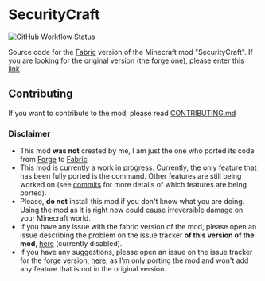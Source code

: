 SecurityCraft
=============
![GitHub Workflow Status](https://img.shields.io/github/workflow/status/ByMartrixX/SecurityCraftFabric/Java%20CI%20with%20Gradle?style=flat-square)

Source code for the [Fabric](https://fabricmc.net) version of the Minecraft mod "SecurityCraft". If you are looking for the original version (the forge one), please enter this [link](https://github.com/Geforce132/SecurityCraft).

## Contributing
If you want to contribute to the mod, please read [CONTRIBUTING.md](https://github.com/ByMartrixx/SecurityCraft/blob/fabric/1.16.2/CONTRIBUTING.md)

### Disclaimer
- This mod **was not** created by me, I am just the one who ported its code from [Forge](https://minecraftforge.net) to [Fabric](https://fabricmc.net)
- This mod is currently a work in progress. Currently, the only feature that has been fully ported is the command. Other features are still being worked on (see [commits](https://github.com/ByMartrixx/SecurityCraft/commits/fabric/1.16.2) for more details of which features are being ported).
- Please, **do not** install this mod if you don't know what you are doing. Using the mod as it is right now could cause irreversible damage on your Minecraft world.
- If you have any issue with the fabric version of the mod, please open an issue describing the problem on the issue tracker **of this version of the mod**, [here](https://github.com/ByMartrixx/SecurityCraft/issues) (currently disabled).
- If you have any suggestions, please open an issue on the issue tracker for the forge version, [here](https://github.com/Geforce132/SecurityCraft/issues), as I'm only porting the mod and won't add any feature that is not in the original version.
